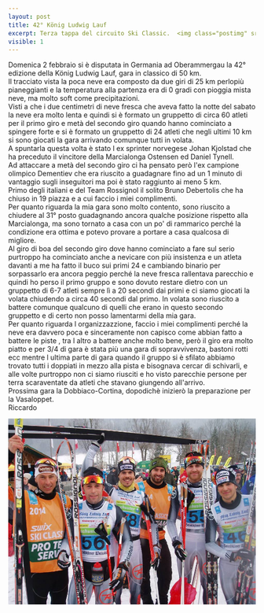 ```yaml
---
layout: post
title: 42° König Ludwig Lauf
excerpt: Terza tappa del circuito Ski Classic.  <img class="postimg" src="/images/konig.jpg">
visible: 1
---
```


Domenica 2 febbraio si è disputata in Germania ad Oberammergau la 42° edizione della König Ludwig Lauf, gara in classico di 50 km.<br>
Il tracciato vista la poca neve era composto da due giri di 25 km perlopiù pianeggianti e la temperatura alla partenza era di 0 gradi con pioggia mista neve, ma molto soft come precipitazioni.<br>
Visti a che i due centimetri di neve fresca che aveva fatto la notte del sabato la neve era molto lenta e quindi si è formato un gruppetto di circa 60 atleti per il primo giro e metà del secondo giro quando hanno cominciato a spingere forte e si è formato un gruppetto di 24 atleti che negli ultimi 10 km si sono giocati la gara arrivando comunque tutti in volata.<br>
A spuntarla questa volta è stato l ex sprinter norvegese Johan Kjolstad che ha preceduto il vincitore della Marcialonga Ostensen ed Daniel Tynell.<br>
Ad attaccare a metà del secondo giro ci ha pensato però l'ex campione olimpico Dementiev che era riuscito a guadagnare fino ad un 1 minuto di vantaggio sugli inseguitori ma poi è stato raggiunto ai meno 5 km.<br>
Primo degli italiani e del Team Rossignol il solito Bruno Debertolis che ha chiuso in 19 piazza e a cui faccio i miei complimenti.<br>
Per quanto riguarda la mia gara sono molto contento, sono riuscito a chiudere al 31° posto guadagnando ancora qualche posizione rispetto alla Marcialonga, ma sono tornato a casa con un po' di rammarico perché la condizione era ottima e potevo provare a portare a casa qualcosa di migliore.<br>
Al giro di boa del secondo giro dove hanno cominciato a fare sul serio purtroppo ha cominciato anche a nevicare con più insistenza e un atleta davanti a me ha fatto il buco sui primi 24 e cambiando binario per sorpassarlo era ancora peggio perché la neve fresca rallentava parecchio e quindi ho perso il primo gruppo e sono dovuto restare dietro con un gruppetto di 6-7 atleti sempre lì a 20 secondi dai primi e ci siamo giocati la volata chiudendo a circa 40 secondi dal primo. In volata sono riuscito a battere comunque qualcuno di quelli che erano in questo secondo gruppetto e di certo non posso lamentarmi della mia gara.<br>
Per quanto riguarda l organizzazzione, faccio i miei complimenti perché la neve era davvero poca e sinceramente non capisco come abbian fatto a battere le piste , tra l altro a battere anche molto bene, però il giro era molto piatto e per 3/4 di gara è stata più una gara di sopravvivenza, bastoni rotti ecc mentre l ultima parte di gara quando il gruppo si è sfilato abbiamo trovato tutti i doppiati in mezzo alla pista e bisognava cercar di schivarli, e alle volte purtroppo non ci siamo riusciti e ho visto parecchie persone per terra scaraventate da atleti che stavano giungendo all'arrivo.<br>
Prossima gara la Dobbiaco-Cortina, dopodichè inizierò la preparazione per la Vasaloppet.<br>
Riccardo


<a href="/images/konig.jpg"><img class="postimg" src="/images/konig.jpg"></a>



